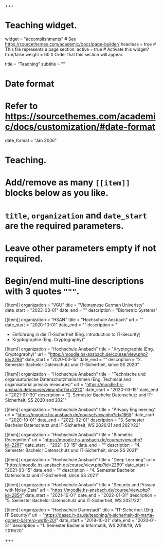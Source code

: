 +++
# Teaching widget.
widget = "accomplishments"  # See https://sourcethemes.com/academic/docs/page-builder/
headless = true  # This file represents a page section.
active = true  # Activate this widget? true/false
weight = 60  # Order that this section will appear.

title = "Teaching"
subtitle = ""

# Date format
#   Refer to https://sourcethemes.com/academic/docs/customization/#date-format
date_format = "Jan 2006"

# Teaching.
#   Add/remove as many `[[item]]` blocks below as you like.
#   `title`, `organization` and `date_start` are the required parameters.
#   Leave other parameters empty if not required.
#   Begin/end multi-line descriptions with 3 quotes `"""`.

[[item]]
  organization = "VGU"
  title = "Vietnamese German Univeristy"
  date_start = "2023-03-01"
  date_end = ""
  description = "Biometric Systems"
  
[[item]]
  organization = "HSAN"
  title = "Hochschule Ansbach"
  url = ""
  date_start = "2020-10-01"
  date_end = ""
  description = "
  - Einführung in die IT-Sicherheit (Eng. Introduction to IT-Security)
  - Kryptographie (Eng. Cryptography)"
  
[[item]]
  organization = "Hochschule Ansbach"
  title = "Kryptographie (Eng. Cryptography)"
  url = "https://moodle.hs-ansbach.de/course/view.php?id=2266"
  date_start = "2020-03-15"
  date_end = ""
  description = "2. Semester Bachelor Datenschutz und IT-Sicherheit, since SS 2020"
  
[[item]]
  organization = "Hochschule Ansbach"
  title = "Technische und organisatorische Datenschutzmaßnahmen (Eng. Technical and organisatorial privacy measures)"
  url = "https://moodle.hs-ansbach.de/course/view.php?id=2270"
  date_start = "2020-03-15"
  date_end = "2021-07-30"
  description = "2. Semester Bachelor Datenschutz und IT-Sicherheit, SS 2020 and 2021"
  
[[item]]
  organization = "Hochschule Ansbach"
  title = "Privacy Engineering"
  url = "https://moodle.hs-ansbach.de/course/view.php?id=1865"
  date_start = "2020-10-01"
  date_end = "2022-02-01"
  description = "3. Semester Bachelor Datenschutz und IT-Sicherheit, WS 2020/21 and 2021/22"
  
[[item]]
  organization = "Hochschule Ansbach"
  title = "Biometric Recognition"
  url = "https://moodle.hs-ansbach.de/course/view.php?id=2267"
  date_start = "2021-03-15"
  date_end = ""
  description = "4. Semester Bachelor Datenschutz und IT-Sicherheit, since SS 2021"
  
[[item]]
  organization = "Hochschule Ansbach"
  title = "Deep Learning"
  url = "https://moodle.hs-ansbach.de/course/view.php?id=2269"
  date_start = "2021-03-15"
  date_end = ""
  description = "4. Semester Bachelor Datenschutz und IT-Sicherheit, since SS 2021"

[[item]]
  organization = "Hochschule Ansbach"
  title = "Security and Privacy with Noisy Data"
  url = "https://moodle.hs-ansbach.de/course/view.php?id=2854"
  date_start = "2021-10-01"
  date_end = "2022-01-31"
  description = "5. Semester Bachelor Datenschutz und IT-Sicherheit, WS 2021/22"
  
[[item]]
  organization = "Hochschule Darmstadt"
  title = "IT-Sicherheit (Eng. IT-Security)"
  url = "https://dasec.h-da.de/teaching/it-sicherheit-dr-marta-gomez-barrero-ws19-20/"
  date_start = "2018-10-01"
  date_end = "2020-01-31"
  description = "1. Semester Bachelor Informatik, WS 2018/19, WS 2019/20"

+++
